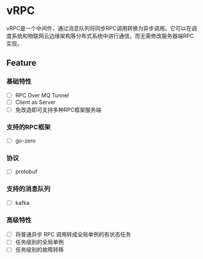 # vRPC

vRPC是一个中间件，通过消息队列将同步RPC调用转换为异步调用。它可以在调度系统和物联网云边缘架构等分布式系统中进行通信，而无需修改服务器端RPC实现。

## Feature
### 基础特性

* [ ] RPC Over MQ Tunnel
* [ ] Client as Server
* [ ] 免改造即可支持多种RPC框架服务端

### 支持的RPC框架
* [ ] go-zero

### 协议

* [ ] protobuf

### 支持的消息队列
* [ ] kafka

### 高级特性

* [ ] 将普通异步 RPC 调用转成全局单例的有状态任务
* [ ] 任务级别的全局单例
* [ ] 任务级别的故障转移